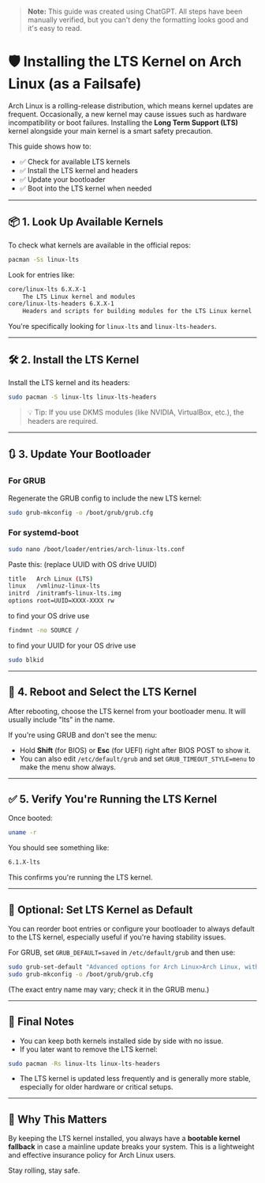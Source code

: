 > **Note:** This guide was created using ChatGPT. All steps have been manually verified, but you can't deny the formatting looks good and it's easy to read.

# 🛡️ Installing the LTS Kernel on Arch Linux (as a Failsafe)

Arch Linux is a rolling-release distribution, which means kernel updates are frequent. Occasionally, a new kernel may cause issues such as hardware incompatibility or boot failures. Installing the **Long Term Support (LTS)** kernel alongside your main kernel is a smart safety precaution.

This guide shows how to:

- ✅ Check for available LTS kernels  
- ✅ Install the LTS kernel and headers  
- ✅ Update your bootloader  
- ✅ Boot into the LTS kernel when needed  

---

## 📦 1. Look Up Available Kernels

To check what kernels are available in the official repos:

```bash
pacman -Ss linux-lts
```

Look for entries like:

```bash
core/linux-lts 6.X.X-1
    The LTS Linux kernel and modules
core/linux-lts-headers 6.X.X-1
    Headers and scripts for building modules for the LTS Linux kernel
```

You're specifically looking for `linux-lts` and `linux-lts-headers`.

---

## 🛠️ 2. Install the LTS Kernel

Install the LTS kernel and its headers:

```bash
sudo pacman -S linux-lts linux-lts-headers
```

> 💡 Tip: If you use DKMS modules (like NVIDIA, VirtualBox, etc.), the headers are required.

---

## 🔃 3. Update Your Bootloader

### For GRUB

Regenerate the GRUB config to include the new LTS kernel:

```bash
sudo grub-mkconfig -o /boot/grub/grub.cfg
```

### For systemd-boot

```bash
sudo nano /boot/loader/entries/arch-linux-lts.conf
```

Paste this: (replace UUID with OS drive UUID)

```bash
title   Arch Linux (LTS)
linux   /vmlinuz-linux-lts
initrd  /initramfs-linux-lts.img
options root=UUID=XXXX-XXXX rw
```

to find your OS drive use
```bash
findmnt -no SOURCE /
```

to find your UUID for your OS drive use
```bash
sudo blkid
```

---

## 🔁 4. Reboot and Select the LTS Kernel

After rebooting, choose the LTS kernel from your bootloader menu. It will usually include "lts" in the name.

If you're using GRUB and don't see the menu:

- Hold **Shift** (for BIOS) or **Esc** (for UEFI) right after BIOS POST to show it.
- You can also edit `/etc/default/grub` and set `GRUB_TIMEOUT_STYLE=menu` to make the menu show always.

---

## ✅ 5. Verify You're Running the LTS Kernel

Once booted:

```bash
uname -r
```

You should see something like:

```bash
6.1.X-lts
```

This confirms you're running the LTS kernel.

---

## 🧼 Optional: Set LTS Kernel as Default

You can reorder boot entries or configure your bootloader to always default to the LTS kernel, especially useful if you're having stability issues.

For GRUB, set `GRUB_DEFAULT=saved` in `/etc/default/grub` and then use:

```bash
sudo grub-set-default "Advanced options for Arch Linux>Arch Linux, with Linux lts"
sudo grub-mkconfig -o /boot/grub/grub.cfg
```

(The exact entry name may vary; check it in the GRUB menu.)

---

## 📝 Final Notes

- You can keep both kernels installed side by side with no issue.
- If you later want to remove the LTS kernel:

```bash
sudo pacman -Rs linux-lts linux-lts-headers
```

- The LTS kernel is updated less frequently and is generally more stable, especially for older hardware or critical setups.

---

## 🔐 Why This Matters

By keeping the LTS kernel installed, you always have a **bootable kernel fallback** in case a mainline update breaks your system. This is a lightweight and effective insurance policy for Arch Linux users.

Stay rolling, stay safe.

